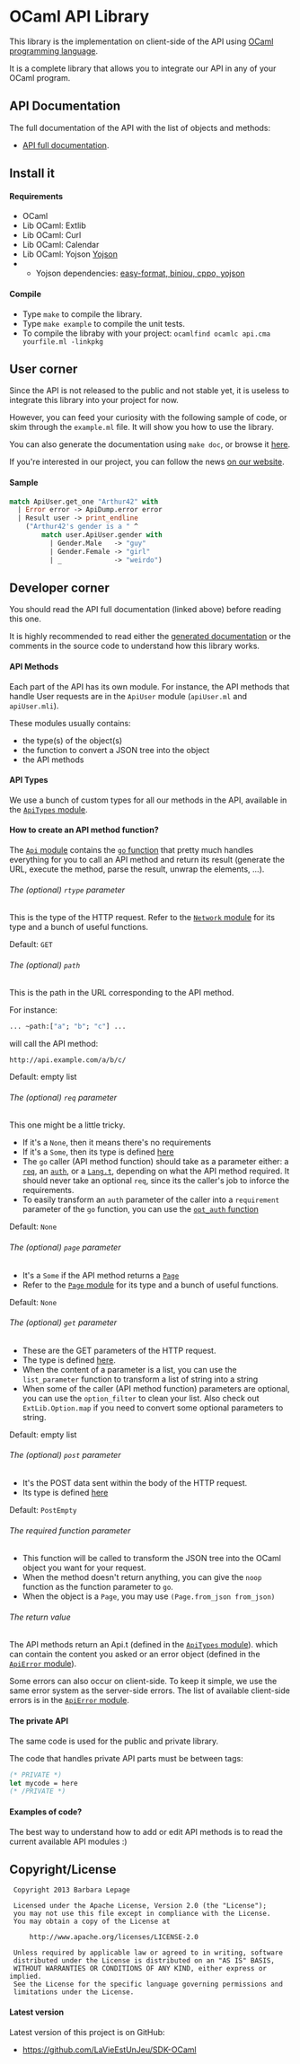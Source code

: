 OCaml API Library
=================

This library is the implementation on client-side of the API using [OCaml programming language](http://ocaml.org/).

It is a complete library that allows you to integrate our API in any of your OCaml program.

## API Documentation

The full documentation of the API with the list of objects and methods:
* [API full documentation](http://life.db0.fr/api/OCaml/v2/).

## Install it

#### Requirements

* OCaml
* Lib OCaml: Extlib
* Lib OCaml: Curl
* Lib OCaml: Calendar
* Lib OCaml: Yojson [Yojson](http://mjambon.com/yojson.html)
 * + Yojson dependencies: [easy-format, biniou, cppo, yojson](http://mjambon.com/releases)

#### Compile

* Type `make` to compile the library.
* Type `make example` to compile the unit tests.
* To compile the libraby with your project: `ocamlfind ocamlc api.cma yourfile.ml -linkpkg`

## User corner

Since the API is not released to the public and not stable yet, it is useless to integrate this library into your project for now.

However, you can feed your curiosity with the following sample of code, or skim through the `example.ml` file. It will show you how to use the library.

You can also generate the documentation using `make doc`, or browse it [here](http://life.db0.fr/api/OCaml/v2/).

If you're interested in our project, you can follow the news
[on our website](http://eip.epitech.eu/2014/lavieestunjeu/).

#### Sample

```ocaml
match ApiUser.get_one "Arthur42" with
  | Error error -> ApiDump.error error
  | Result user -> print_endline
    ("Arthur42's gender is a " ^
        match user.ApiUser.gender with
          | Gender.Male   -> "guy"
          | Gender.Female -> "girl"
          | _             -> "weirdo")
```

## Developer corner

You should read the API full documentation (linked above) before reading this one.

It is highly recommended to read either the [generated documentation](http://life.db0.fr/api/OCaml/v2/) or the comments in the source code to understand how this library works.

#### API Methods

Each part of the API has its own module.
For instance, the API methods that handle User requests are in the `ApiUser` module (`apiUser.ml` and `apiUser.mli`).

These modules usually contains:
* the type(s) of the object(s)
* the function to convert a JSON tree into the object
* the API methods

#### API Types

We use a bunch of custom types for all our methods in the API, available in the [`ApiTypes` module](http://life.db0.fr/api/OCaml/v2/ApiTypes.html).

#### How to create an API method function?

The [`Api` module](http://life.db0.fr/api/OCaml/v2/Api.html) contains the [`go` function](http://life.db0.fr/api/OCaml/v2/Api.html#VALgo) that pretty much handles everything for you to call an API method and return its result (generate the URL, execute the method, parse the result, unwrap the elements, ...).

###### The (optional) `rtype` parameter

This is the type of the HTTP request.
Refer to the [`Network` module](http://life.db0.fr/api/OCaml/v2/ApiTypes.NETWORK.html) for its type and a bunch of useful functions.

Default: `GET`

###### The (optional) `path`

This is the path in the URL corresponding to the API method.

For instance:
```ocaml
... ~path:["a"; "b"; "c"] ...
```
will call the API method:
```
http://api.example.com/a/b/c/
```

Default: empty list

###### The (optional) `req` parameter

This one might be a little tricky.

* If it's a `None`, then it means there's no requirements
* If it's a `Some`, then its type is defined [here](http://life.db0.fr/api/OCaml/v2/ApiTypes.html#TYPErequirements)
* The `go` caller (API method function) should take as a parameter either:
a [`req`](http://life.db0.fr/api/OCaml/v2/ApiTypes.html#TYPErequirements),
an [`auth`](http://life.db0.fr/api/OCaml/v2/ApiTypes.html#TYPEauth),
or a [`Lang.t`](http://life.db0.fr/api/OCaml/v2/ApiTypes.LANG.html),
depending on what the API method required. It should never take an optional `req`,
since its the caller's job to inforce the requirements.
* To easily transform an `auth` parameter of the caller into
a `requirement` parameter of the `go` function, you can use the
[`opt_auth` function](http://life.db0.fr/api/OCaml/v2/ApiTypes.html#VALopt_auth)

Default: `None`

###### The (optional) `page` parameter

* It's a `Some` if the API method returns a [`Page`](http://life.db0.fr/api/OCaml/v2/ApiTypes.PAGE.html)
* Refer to the [`Page` module](http://life.db0.fr/api/OCaml/v2/ApiTypes.PAGE.html) for its type and a bunch of useful functions.

Default: `None`

###### The (optional) `get` parameter

* These are the GET parameters of the HTTP request.
* The type is defined [here](http://life.db0.fr/api/OCaml/v2/ApiTypes.NETWORK.html#TYPEparameters).
* When the content of a parameter is a list, you can use the `list_parameter` function to transform a list of string into a string
* When some of the caller (API method function) parameters are optional, you can use the `option_filter` to clean your list. Also check out `ExtLib.Option.map` if you need to convert some optional parameters to string.

Default: empty list

###### The (optional) `post` parameter

* It's the POST data sent within the body of the HTTP request.
* Its type is defined [here](http://life.db0.fr/api/OCaml/v2/ApiTypes.NETWORK.html#TYPEpost)

Default: `PostEmpty`

###### The _required_ function parameter

* This function will be called to transform the JSON tree into the OCaml object you want for your request.
* When the method doesn't return anything, you can give the `noop` function as the function parameter to `go`.
* When the object is a `Page`, you may use `(Page.from_json from_json)`

###### The return value

The API methods return an Api.t (defined in the [`ApiTypes` module](http://life.db0.fr/api/OCaml/v2/ApiTypes.html)).
which can contain the content you asked or an error object (defined in the [`ApiError` module](http://life.db0.fr/api/OCaml/v2/ApiError.html)).

Some errors can also occur on client-side. To keep it simple, we use the same error system as the server-side errors.
The list of available client-side errors is in the [`ApiError` module](http://life.db0.fr/api/OCaml/v2/ApiError.html).

#### The private API

The same code is used for the public and private library.

The code that handles private API parts must be between tags:
```ocaml
(* PRIVATE *)
let mycode = here
(* /PRIVATE *)
```

#### Examples of code?

The best way to understand how to add or edit API methods is to read the current available API modules :)

## Copyright/License


     Copyright 2013 Barbara Lepage

     Licensed under the Apache License, Version 2.0 (the "License");
     you may not use this file except in compliance with the License.
     You may obtain a copy of the License at

         http://www.apache.org/licenses/LICENSE-2.0

     Unless required by applicable law or agreed to in writing, software
     distributed under the License is distributed on an "AS IS" BASIS,
     WITHOUT WARRANTIES OR CONDITIONS OF ANY KIND, either express or implied.
     See the License for the specific language governing permissions and
     limitations under the License.
     
#### Latest version

Latest version of this project is on GitHub:
* https://github.com/LaVieEstUnJeu/SDK-OCaml
